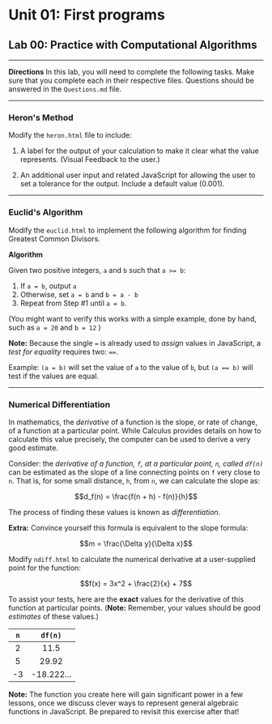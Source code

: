 # Unit 01: First programs
## Lab 00: Practice with Computational Algorithms


---

**Directions**
In this lab, you will need to complete the following tasks. Make sure that you complete each in their respective files. Questions should be answered in the `Questions.md` file.

---

### Heron's Method

Modify the `heron.html` file to include:

1. A label for the output of your calculation to make it clear what the value represents. (Visual Feedback to the user.)

2. An additional user input and related JavaScript for allowing the user to set a tolerance for the output. Include a default value (0.001).

---

### Euclid's Algorithm

Modify the `euclid.html` to implement the following algorithm for finding Greatest Common Divisors. 

**Algorithm**

Given two positive integers, `a` and `b` such that `a >= b`:

1. If `a = b`, output `a`
2. Otherwise, set `a = b` and `b = a - b`
3. Repeat from Step #1 until `a = b`.

(You might want to verify this works with a simple example, done by hand, such as `a = 20` and `b = 12` )

**Note:** Because the single `=` is already used to *assign* values in JavaScript, a *test for equality* requires two: `==`.

Example: `(a = b)` will set the value of `a` to the value of `b`, but `(a == b)` will test if the values are equal.

---

### Numerical Differentiation
In mathematics, the *derivative* of a function is the slope, or rate of change, of a function at a particular point. While Calculus provides details on how to calculate this value precisely, the computer can be used to derive a very good estimate.

Consider: the *derivative of a function, `f`, at a particular point, `n`, called `df(n)`* can be estimated as the slope of a line connecting points on `f` very close to `n`. That is, for some small distance, `h`, from `n`, we can calculate the slope as:

$$d_f(n) = \frac{f(n + h) - f(n)}{h}$$

The process of finding these values is known as *differentiation*.

**Extra:** Convince yourself this formula is equivalent to the slope formula: 

$$m = \frac{\Delta y}{\Delta x}$$

Modify `ndiff.html` to calculate the numerical derivative at a user-supplied point for the function:

$$f(x) = 3x^2 + \frac{2}{x} + 7$$

To assist your tests, here are the **exact** values for the derivative of this function at particular points. (**Note:** Remember, your values should be good *estimates* of these values.)

| `n` | `df(n)` |
|:---:|:---:|
|2 | 11.5 |
|5 | 29.92 |
| -3 | -18.222... |

**Note:** The function you create here will gain significant power in a few lessons, once we discuss clever ways to represent general algebraic functions in JavaScript. Be prepared to revisit this exercise after that!
